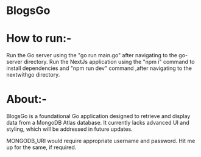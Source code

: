 # BlogsGo

# How to run:-
Run the Go server using the "go run main.go" after navigating to the go-server directory.
Run the NextJs application using the "npm i" command to install dependencies and "npm run dev" command ,after navigating to the nextwithgo directory.

# About:- 
BlogsGo is a foundational Go application designed to retrieve and display data from a MongoDB Atlas database. It currently lacks advanced UI and styling, which will be addressed in future updates.

 
MONGODB_URI would require appropriate username and password. 
Hit me up for the same, if required.
